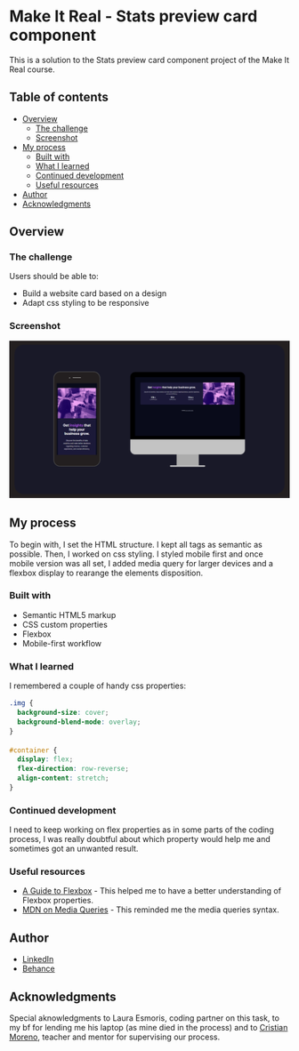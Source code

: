 # Make It Real - Stats preview card component

This is a solution to the Stats preview card component project of the Make It Real course.

## Table of contents

- [Overview](#overview)
  - [The challenge](#the-challenge)
  - [Screenshot](#screenshot)
- [My process](#my-process)
  - [Built with](#built-with)
  - [What I learned](#what-i-learned)
  - [Continued development](#continued-development)
  - [Useful resources](#useful-resources)
- [Author](#author)
- [Acknowledgments](#acknowledgments)

## Overview

### The challenge

Users should be able to:

- Build a website card based on a design
- Adapt css styling to be responsive

### Screenshot

![](./images/screenshot.png)

## My process

To begin with, I set the HTML structure. I kept all tags as semantic as possible. Then, I worked on css styling. I styled mobile first and once mobile version was all set, I added media query for larger devices and a flexbox display to rearange the elements disposition.

### Built with

- Semantic HTML5 markup
- CSS custom properties
- Flexbox
- Mobile-first workflow

### What I learned

I remembered a couple of handy css properties:

```css
.img {
  background-size: cover;
  background-blend-mode: overlay;
}

#container {
  display: flex;
  flex-direction: row-reverse;
  align-content: stretch;
}
```

### Continued development

I need to keep working on flex properties as in some parts of the coding process, I was really doubtful about which property would help me and sometimes got an unwanted result.

### Useful resources

- [A Guide to Flexbox](https://css-tricks.com/snippets/css/a-guide-to-flexbox/) - This helped me to have a better understanding of Flexbox properties.
- [MDN on Media Queries](https://developer.mozilla.org/es/docs/Web/CSS/Media_Queries/Using_media_queries) - This reminded me the media queries syntax.

## Author

- [LinkedIn](https://www.linkedin.com/in/juan-orjuela/)
- [Behance](https://www.behance.net/juan_o)

## Acknowledgments

Special aknowledgments to Laura Esmoris, coding partner on this task, to my bf for lending me his laptop (as mine died in the process) and to [Cristian Moreno](https://github.com/khriztianmoreno), teacher and mentor for supervising our process.
